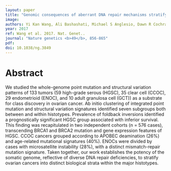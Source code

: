 ```yaml
---
layout: paper
title: "Genomic consequences of aberrant DNA repair mechanisms stratify ovarian cancer histotypes."
image: 
authors: Yi Kan Wang, Ali Bashashati, Michael S Anglesio, Dawn R Cochrane, Diljot S Grewal, Gavin Ha, Andrew McPherson, Hugo M Horlings, Janine Senz, Leah M Prentice, Anthony N Karnezis, Daniel Lai, Mohamed R Aniba, Allen W Zhang, Karey Shumansky, Celia Siu, Adrian Wan, Melissa K McConechy, Hector Li-Chang, Alicia Tone, Diane Provencher, Manon de Ladurantaye, Hubert Fleury, Aikou Okamoto, Satoshi Yanagida, Nozomu Yanaihara, Misato Saito, Andrew J Mungall, Richard Moore, Marco A Marra, C Blake Gilks, Anne-Marie Mes-Masson, Jessica N McAlpine, Samuel Aparicio, David G Huntsman, Sohrab P Shah
year: 2017
ref: Wang et al. 2017. Nat. Genet..
journal: "Nature genetics <b>49</b>, 856-865"
pdf: 
doi: 10.1038/ng.3849
---
```


# Abstract

We studied the whole-genome point mutation and structural variation patterns of 133 tumors (59 high-grade serous (HGSC), 35 clear cell (CCOC), 29 endometrioid (ENOC), and 10 adult granulosa cell (GCT)) as a substrate for class discovery in ovarian cancer. Ab initio clustering of integrated point mutation and structural variation signatures identified seven subgroups both between and within histotypes. Prevalence of foldback inversions identified a prognostically significant HGSC group associated with inferior survival. This finding was recapitulated in two independent cohorts (n = 576 cases), transcending BRCA1 and BRCA2 mutation and gene expression features of HGSC. CCOC cancers grouped according to APOBEC deamination (26%) and age-related mutational signatures (40%). ENOCs were divided by cases with microsatellite instability (28%), with a distinct mismatch-repair mutation signature. Taken together, our work establishes the potency of the somatic genome, reflective of diverse DNA repair deficiencies, to stratify ovarian cancers into distinct biological strata within the major histotypes.

